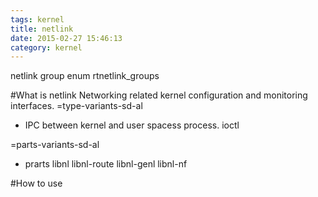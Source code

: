 ```yaml
---
tags: kernel
title: netlink
date: 2015-02-27 15:46:13
category: kernel
---
```

netlink group
enum rtnetlink_groups

#What is netlink
Networking related kernel configuration and monitoring interfaces.
=type-variants-sd-al
* IPC between kernel and user spacess process.
ioctl

=parts-variants-sd-al
* prarts
	libnl
	libnl-route
	libnl-genl
	libnl-nf

#How to use


